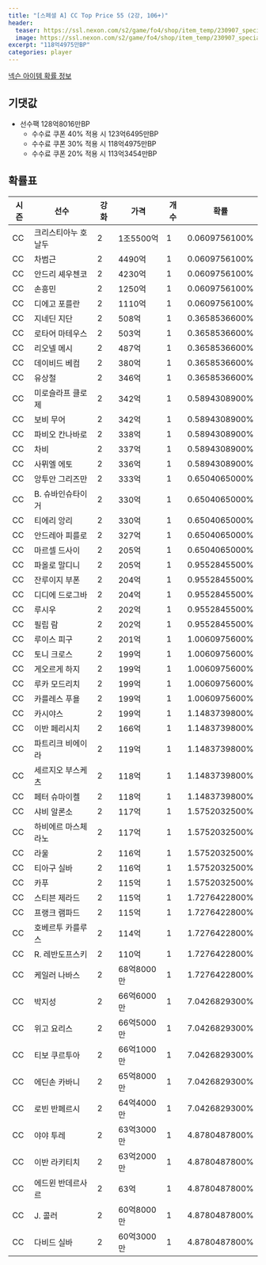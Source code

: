 ```yaml
---
title: "[스페셜 A] CC Top Price 55 (2강, 106+)"
header:
  teaser: https://ssl.nexon.com/s2/game/fo4/shop/item_temp/230907_special_b9244v59dhjj15/200233084_s.png
  image: https://ssl.nexon.com/s2/game/fo4/shop/item_temp/230907_special_b9244v59dhjj15/200233084_s.png
excerpt: "118억4975만BP"
categories: player
---
```

[넥슨 아이템 확률 정보](http://iteminfo.nexon.com/probability/fo4?sn=7427)

## 기댓값
- 선수팩 128억8016만BP
  - 수수료 쿠폰 40% 적용 시 123억6495만BP
  - 수수료 쿠폰 30% 적용 시 118억4975만BP
  - 수수료 쿠폰 20% 적용 시 113억3454만BP


## 확률표

|시즌|선수|강화|가격|개수|확률|
|---|---|---|---|---|---|
|CC|크리스티아누 호날두|2|1조5500억|1|0.0609756100%|
|CC|차범근|2|4490억|1|0.0609756100%|
|CC|안드리 셰우첸코|2|4230억|1|0.0609756100%|
|CC|손흥민|2|1250억|1|0.0609756100%|
|CC|디에고 포를란|2|1110억|1|0.0609756100%|
|CC|지네딘 지단|2|508억|1|0.3658536600%|
|CC|로타어 마테우스|2|503억|1|0.3658536600%|
|CC|리오넬 메시|2|487억|1|0.3658536600%|
|CC|데이비드 베컴|2|380억|1|0.3658536600%|
|CC|유상철|2|346억|1|0.3658536600%|
|CC|미로슬라프 클로제|2|342억|1|0.5894308900%|
|CC|보비 무어|2|342억|1|0.5894308900%|
|CC|파비오 칸나바로|2|338억|1|0.5894308900%|
|CC|차비|2|337억|1|0.5894308900%|
|CC|사뮈엘 에토|2|336억|1|0.5894308900%|
|CC|앙투안 그리즈만|2|333억|1|0.6504065000%|
|CC|B. 슈바인슈타이거|2|330억|1|0.6504065000%|
|CC|티에리 앙리|2|330억|1|0.6504065000%|
|CC|안드레아 피를로|2|327억|1|0.6504065000%|
|CC|마르셀 드사이|2|205억|1|0.6504065000%|
|CC|파올로 말디니|2|205억|1|0.9552845500%|
|CC|잔루이지 부폰|2|204억|1|0.9552845500%|
|CC|디디에 드로그바|2|204억|1|0.9552845500%|
|CC|루시우|2|202억|1|0.9552845500%|
|CC|필립 람|2|202억|1|0.9552845500%|
|CC|루이스 피구|2|201억|1|1.0060975600%|
|CC|토니 크로스|2|199억|1|1.0060975600%|
|CC|게오르게 하지|2|199억|1|1.0060975600%|
|CC|루카 모드리치|2|199억|1|1.0060975600%|
|CC|카를레스 푸욜|2|199억|1|1.0060975600%|
|CC|카시야스|2|199억|1|1.1483739800%|
|CC|이반 페리시치|2|166억|1|1.1483739800%|
|CC|파트리크 비에이라|2|119억|1|1.1483739800%|
|CC|세르지오 부스케츠|2|118억|1|1.1483739800%|
|CC|페터 슈마이켈|2|118억|1|1.1483739800%|
|CC|샤비 알론소|2|117억|1|1.5752032500%|
|CC|하비에르 마스체라노|2|117억|1|1.5752032500%|
|CC|라울|2|116억|1|1.5752032500%|
|CC|티아구 실바|2|116억|1|1.5752032500%|
|CC|카푸|2|115억|1|1.5752032500%|
|CC|스티븐 제라드|2|115억|1|1.7276422800%|
|CC|프랭크 램파드|2|115억|1|1.7276422800%|
|CC|호베르투 카를루스|2|114억|1|1.7276422800%|
|CC|R. 레반도프스키|2|110억|1|1.7276422800%|
|CC|케일러 나바스|2|68억8000만|1|1.7276422800%|
|CC|박지성|2|66억6000만|1|7.0426829300%|
|CC|위고 요리스|2|66억5000만|1|7.0426829300%|
|CC|티보 쿠르투아|2|66억1000만|1|7.0426829300%|
|CC|에딘손 카바니|2|65억8000만|1|7.0426829300%|
|CC|로빈 반페르시|2|64억4000만|1|7.0426829300%|
|CC|야야 투레|2|63억3000만|1|4.8780487800%|
|CC|이반 라키티치|2|63억2000만|1|4.8780487800%|
|CC|에드윈 반데르사르|2|63억|1|4.8780487800%|
|CC|J. 콜러|2|60억8000만|1|4.8780487800%|
|CC|다비드 실바|2|60억3000만|1|4.8780487800%|
